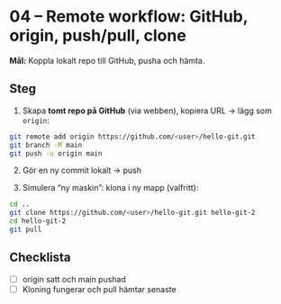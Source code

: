 # 04 – Remote workflow: GitHub, origin, push/pull, clone

**Mål:** Koppla lokalt repo till GitHub, pusha och hämta.

## Steg
1) Skapa **tomt repo på GitHub** (via webben), kopiera URL → lägg som `origin`:
```bash
git remote add origin https://github.com/<user>/hello-git.git
git branch -M main
git push -u origin main
```

2) Gör en ny commit lokalt → push

3) Simulera “ny maskin”: klona i ny mapp (valfritt):
```bash
cd ..
git clone https://github.com/<user>/hello-git.git hello-git-2
cd hello-git-2
git pull
```

## Checklista
- [ ] origin satt och main pushad
- [ ] Kloning fungerar och pull hämtar senaste 

